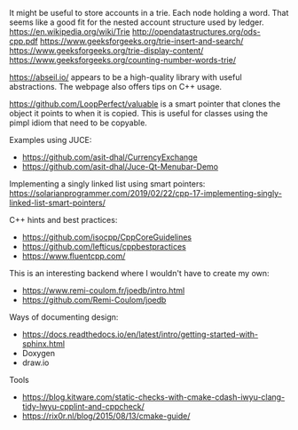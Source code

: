 It might be useful to store accounts in a trie. Each node holding a word. That seems like a good fit for the nested account structure used by ledger.
https://en.wikipedia.org/wiki/Trie
http://opendatastructures.org/ods-cpp.pdf
https://www.geeksforgeeks.org/trie-insert-and-search/
https://www.geeksforgeeks.org/trie-display-content/
https://www.geeksforgeeks.org/counting-number-words-trie/


https://abseil.io/ appears to be a high-quality library with useful abstractions. The webpage also offers tips on C++ usage.

https://github.com/LoopPerfect/valuable is a smart pointer that clones the object it points to when it is copied.
This is useful for classes using the pimpl idiom that need to be copyable.

Examples using JUCE:
* https://github.com/asit-dhal/CurrencyExchange
* https://github.com/asit-dhal/Juce-Qt-Menubar-Demo

Implementing a singly linked list using smart pointers: https://solarianprogrammer.com/2019/02/22/cpp-17-implementing-singly-linked-list-smart-pointers/

C++ hints and best practices:
* https://github.com/isocpp/CppCoreGuidelines
* https://github.com/lefticus/cppbestpractices
* https://www.fluentcpp.com/

This is an interesting backend where I wouldn't have to create my own:
* https://www.remi-coulom.fr/joedb/intro.html
* https://github.com/Remi-Coulom/joedb

Ways of documenting design:
* https://docs.readthedocs.io/en/latest/intro/getting-started-with-sphinx.html
* Doxygen
* draw.io

Tools
* https://blog.kitware.com/static-checks-with-cmake-cdash-iwyu-clang-tidy-lwyu-cpplint-and-cppcheck/
* https://rix0r.nl/blog/2015/08/13/cmake-guide/